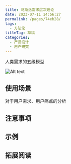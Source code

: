 ```yaml
---
title: 马斯洛需求层次理论
date: 2023-07-11 14:56:27
permalink: /pages/74eb28/
tags: 
  - 方法论
titleTag: 草稿
categories: 
  - 产品设计
  - 用户研究
---
```

人类需求的五级模型

![Alt text](../@assets/img/image-7.png)

## 使用场景
对于用户需求、用户痛点的分析

## 注意事项

## 示例

## 拓展阅读